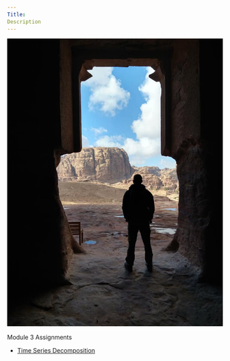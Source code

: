 ```yaml
---
Title:
Description
---
```

![Petra 2020](/images/petra.jpg)


Module 3 Assignments
- [Time Series Decomposition](/module3/index.md)


